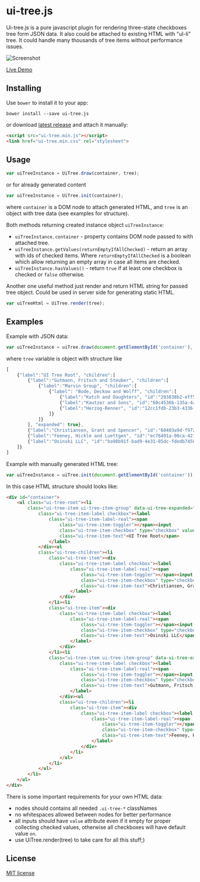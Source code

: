 # ui-tree.js

Ui-tree.js is a pure javascript plugin for rendering three-state checkboxes tree form JSON data.
It also could be attached to existing HTML with "ul-li" tree. It could handle many thousands of tree items without performance issues. 

![Screenshot](https://yurks.github.io/ui-tree/assets/screenshot.png)


[Live Demo](http://yurks.github.io/ui-tree.js/demo)

## Installing

Use `bower` to install it to your app:
    
    bower install --save ui-tree.js

or download [latest release](https://github.com/yurks/ui-tree.js/releases/latest) and attach it manually:

```html
<script src="ui-tree.min.js"></script>
<link href="ui-tree.min.css" rel="stylesheet">
```

## Usage

```js
var uiTreeInstance = UiTree.draw(container, tree);
```

or for already generated content

```js
var uiTreeInstance = UiTree.init(container);
```

where `container` is a DOM node to attach generated HTML, and `tree` is an object with tree data (see examples for structure).

Both methods returning created instance object `uiTreeInstance`:

* `uiTreeInstance.container` - property contains DOM node passed to with attached tree.
* `uiTreeInstance.getValues(returnEmptyIfAllChecked)` - return an array with ids of checked items.
Where `returnEmptyIfAllChecked` is a boolean which allow returning an empty array in case all items are checked.  
* `uiTreeInstance.hasValues()` - return `true` if at least one checkbox is checked or `false` otherwise.

Another one useful method just render and return HTML string for passed tree object.
Could be used in server side for generating static HTML. 

```js
var uiTreeHtml = UiTree.render(tree);
```

## Examples

Example with JSON data:

```js
var uiTreeInstance = uiTree.draw(document.getElementById('container'), tree);
```

where `tree` variable is object with structure like

```js
[
    {"label":"UI Tree Root", "children":[
        {"label":"Gutmann, Fritsch and Steuber", "children":[
            {"label":"Marvin Group", "children":[
                {"label": "Bode, Deckow and Wolff", "children":[
                    {"label":"Kutch and Daughters", "id":"203838b2-eff5-49db-95d6-0f6f40830b89", "checked":true},
                    {"label":"Kautzer and Sons", "id":"60c4536b-135a-4abb-822c-2e26df1749d9"},
                    {"label":"Herzog-Renner", "id":"12cc1fdb-23b3-4336-add4-df1a002df332", "checked":true}
                ]}
            ]}
        ], "expanded": true},
        {"label":"Christiansen, Grant and Spencer", "id":"60403a9d-f972-427d-a6ba-16812aa98576", "checked":true},
        {"label":"Feeney, Hickle and Luettgen", "id":"ec76491a-90ca-4217-98be-3ee98911eea5"},
        {"label":"Osinski LLC", "id":"ba98b91f-bad9-4e31-85dc-fdedb745811c", "checked":true, "disabled":true}
    ]}
]
```

Example with manually generated HTML tree:

```js
var uiTreeInstance = uiTree.init(document.getElementById('container'));
```

In this case HTML structure should looks like:

```html
<div id="container">
    <ul class="ui-tree-root"><li
        class="ui-tree-item ui-tree-item-group" data-ui-tree-expanded="true"><div
            class="ui-tree-item-label checkbox"><label
                class="ui-tree-item-label-real"><span
                    class="ui-tree-item-toggler"></span><input
                    class="ui-tree-item-checkbox" type="checkbox" value=""><span
                    class="ui-tree-item-text">UI Tree Root</span>
                </label>
            </div><ul
            class="ui-tree-children"><li
                class="ui-tree-item"><div
                    class="ui-tree-item-label checkbox"><label
                        class="ui-tree-item-label-real"><span
                            class="ui-tree-item-toggler"></span><input
                            class="ui-tree-item-checkbox" type="checkbox" value="60403a9d-f972-427d-a6ba-16812aa98576"><span
                            class="ui-tree-item-text">Christiansen, Grant and Spencer</span>
                        </label>
                    </div>
                </li><li
                class="ui-tree-item"><div
                    class="ui-tree-item-label checkbox"><label
                        class="ui-tree-item-label-real"><span
                            class="ui-tree-item-toggler"></span><input
                            class="ui-tree-item-checkbox" type="checkbox" checked disabled value="ba98b91f-bad9-4e31-85dc-fdedb745811c"><span
                            class="ui-tree-item-text">Osinski LLC</span>
                        </label>
                    </div>
                </li><li
                class="ui-tree-item ui-tree-item-group" data-ui-tree-expanded="true"><div
                    class="ui-tree-item-label checkbox"><label
                        class="ui-tree-item-label-real"><span
                            class="ui-tree-item-toggler"></span><input
                            class="ui-tree-item-checkbox" type="checkbox" value=""><span
                            class="ui-tree-item-text">Gutmann, Fritsch and Steuber</span>
                        </label>
                    </div><ul
                    class="ui-tree-children"><li
                        class="ui-tree-item"><div
                            class="ui-tree-item-label checkbox"><label
                                class="ui-tree-item-label-real"><span
                                    class="ui-tree-item-toggler"></span><input
                                    class="ui-tree-item-checkbox" type="checkbox" checked value="ec76491a-90ca-4217-98be-3ee98911eea5"><span
                                    class="ui-tree-item-text">Feeney, Hickle and Luettgen</span>
                                </label>
                            </div>
                        </li>
                    </ul>
                </li>
            </ul>
        </li>
    </ul>   
</div>
```

There is some important requirements for your own HTML data:

* nodes should contains all needed `.ui-tree-*` classNames
* no whitespaces allowed between nodes for better performance
* all inputs should have `value` attribute even if it empty for proper collecting checked values,
otherwise all checkboxes will have default value `on`.
* use UiTree.render(tree) to take care for all this stuff;)
 
## License

[MIT license](LICENSE)
